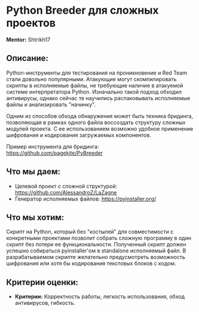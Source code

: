 # Python Breeder для сложных проектов
**Mentor:** Shtrikh17

## Описание:
Python-инструменты для тестирования на проникновение и Red Team стали довольно популярными. Атакующие могут скомпилировать скрипты в исполняемые файлы, не требующие наличие в атакуемой системе интерпретатора Python. Изначально такой подход обходил антивирусы, однако сейчас те научились распаковывать исполняемые файлы и анализировать "начинку".

Одним из способов обхода обнаружения может быть техника бридинга, позволяющая в рамках одного файла воссоздать структуру сложных модулей проекта. С ее использованием возможно удобное применение шифрования и кодирования загружаемых компонентов.

Пример инструмента для бридинга: https://github.com/pagekite/PyBreeder

## Что мы даем:
- Целевой проект с сложной структурой: https://github.com/AlessandroZ/LaZagne
- Генератор исполняемых файлов: https://pyinstaller.org/

## Что мы хотим:
Скрипт на Python, который без "костылей" для совместимости с конкретными проектами позволит собрать сложную программу в один скрипт без потери ее функциональности. Полученный скрипт должен успешно собираться pyinstaller'ом в standalone исполняемый файл. В разрабатываемом скрипте желательно предусмотреть возможность шифрования или хотя бы кодирования текстовых блоков с кодом.

## Критерии оценки:
- **Критерии:** Корректность работы, легкость использования, обход антивирусов, гибкость.

